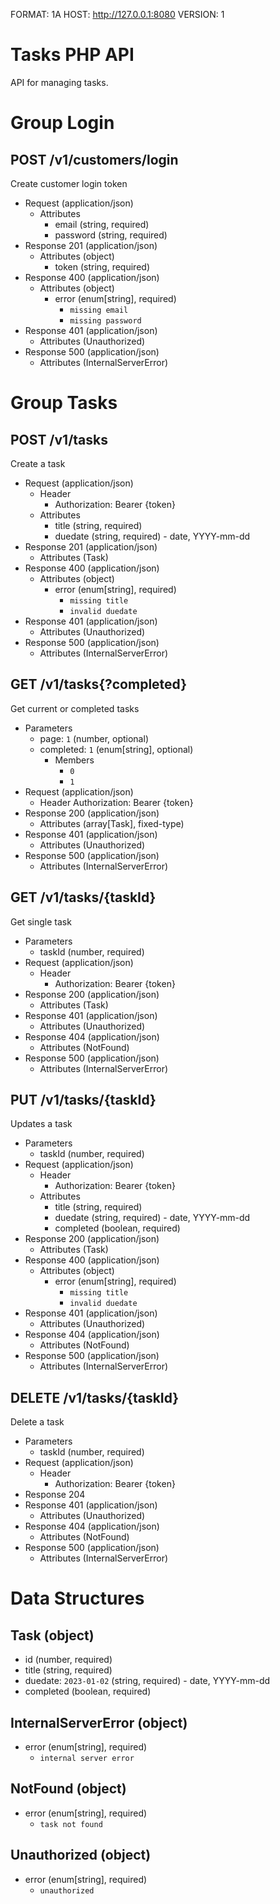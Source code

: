 FORMAT: 1A
HOST: http://127.0.0.1:8080
VERSION: 1

# Tasks PHP API

API for managing tasks.

# Group Login

## POST /v1/customers/login

Create customer login token

+ Request (application/json)
    + Attributes
        + email (string, required)
        + password (string, required)
+ Response 201 (application/json)
    + Attributes (object)
        + token (string, required)
+ Response 400 (application/json)
    + Attributes (object)
        + error (enum[string], required)
            + `missing email`
            + `missing password`
+ Response 401 (application/json)
    + Attributes (Unauthorized)
+ Response 500 (application/json)
    + Attributes (InternalServerError)

# Group Tasks

## POST /v1/tasks

Create a task

+ Request (application/json)
    + Header
        + Authorization: Bearer {token}
    + Attributes
        + title (string, required)
        + duedate (string, required) - date, YYYY-mm-dd
+ Response 201 (application/json)
    + Attributes (Task)
+ Response 400 (application/json)
    + Attributes (object)
        + error (enum[string], required)
            + `missing title`
            + `invalid duedate`
+ Response 401 (application/json)
    + Attributes (Unauthorized)
+ Response 500 (application/json)
    + Attributes (InternalServerError)

## GET /v1/tasks{?completed}

Get current or completed tasks

+ Parameters
    + page: `1` (number, optional)
    + completed: `1` (enum[string], optional)
        + Members
            + `0`
            + `1`
+ Request (application/json)
    + Header
        Authorization: Bearer {token}
+ Response 200 (application/json)
    + Attributes (array[Task], fixed-type)
+ Response 401 (application/json)
    + Attributes (Unauthorized)
+ Response 500 (application/json)
    + Attributes (InternalServerError)

## GET /v1/tasks/{taskId}

Get single task

+ Parameters
    + taskId (number, required)
+ Request (application/json)
    + Header
        + Authorization: Bearer {token}
+ Response 200 (application/json)
    + Attributes (Task)
+ Response 401 (application/json)
    + Attributes (Unauthorized)
+ Response 404 (application/json)
    + Attributes (NotFound)
+ Response 500 (application/json)
    + Attributes (InternalServerError)

## PUT /v1/tasks/{taskId}

Updates a task

+ Parameters
    + taskId (number, required)
+ Request (application/json)
    + Header
        + Authorization: Bearer {token}
    + Attributes
        + title (string, required)
        + duedate (string, required) - date, YYYY-mm-dd
        + completed (boolean, required)
+ Response 200 (application/json)
    + Attributes (Task)
+ Response 400 (application/json)
    + Attributes (object)
        + error (enum[string], required)
            + `missing title`
            + `invalid duedate`
+ Response 401 (application/json)
    + Attributes (Unauthorized)
+ Response 404 (application/json)
    + Attributes (NotFound)
+ Response 500 (application/json)
    + Attributes (InternalServerError)

## DELETE /v1/tasks/{taskId}

Delete a task

+ Parameters
    + taskId (number, required)
+ Request (application/json)
    + Header
        + Authorization: Bearer {token}
+ Response 204
+ Response 401 (application/json)
    + Attributes (Unauthorized)
+ Response 404 (application/json)
    + Attributes (NotFound)
+ Response 500 (application/json)
    + Attributes (InternalServerError)

# Data Structures

## Task (object)
+ id (number, required)
+ title (string, required)
+ duedate: `2023-01-02` (string, required) - date, YYYY-mm-dd
+ completed (boolean, required)

## InternalServerError (object)
+ error (enum[string], required)
    + `internal server error`

## NotFound (object)
+ error (enum[string], required)
    + `task not found`

## Unauthorized (object)
+ error (enum[string], required)
    + `unauthorized`
